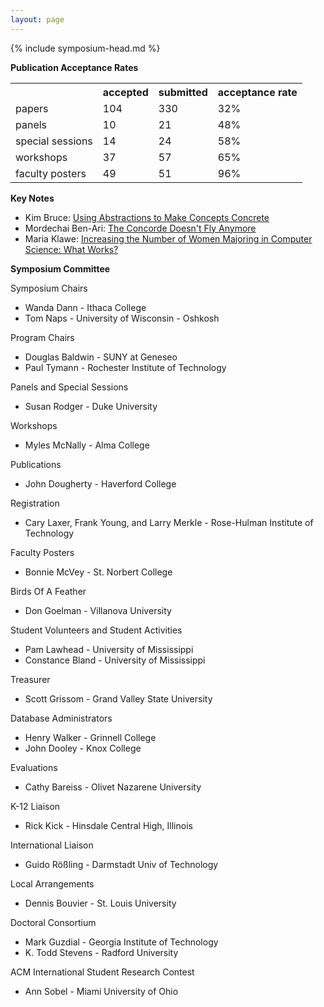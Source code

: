 ```yaml
---
layout: page
---
```

{% include symposium-head.md  %}


**Publication Acceptance Rates**
<table class="table table-hover table-sm"><tbody><tr><th> </th>
<th>accepted</th>
<th>submitted</th>
<th>acceptance rate</th>
</tr><tr><td>papers</td>
<td>104</td>
<td>330</td>
<td>32%</td>
</tr><tr><td>panels</td>
<td>10</td>
<td>21</td>
<td>48%</td>
</tr><tr><td>special sessions</td>
<td>14</td>
<td>24</td>
<td>58%</td>
</tr><tr><td>workshops</td>
<td>37</td>
<td>57</td>
<td>65%</td>
</tr><tr><td>faculty posters</td>
<td>49</td>
<td>51</td>
<td>96%</td>
</tr></tbody></table>


**Key Notes**

-   Kim Bruce: [Using Abstractions to Make Concepts
    Concrete](http://dl.acm.org/citation.cfm?id=1047347&CFID=442642152&CFTOKEN=40656014)
-   Mordechai Ben-Ari: [The Concorde Doesn\'t Fly
    Anymore](http://dl.acm.org/citation.cfm?id=1047354&CFID=442642152&CFTOKEN=40656014)
-   Maria Klawe: [Increasing the Number of Women Majoring in Computer
    Science: What
    Works?](http://dl.acm.org/citation.cfm?id=1047346&CFID=442642152&CFTOKEN=40656014)

**Symposium Committee**

Symposium Chairs

-   Wanda Dann - Ithaca College
-   Tom Naps - University of Wisconsin - Oshkosh

Program Chairs

-   Douglas Baldwin - SUNY at Geneseo
-   Paul Tymann - Rochester Institute of Technology

Panels and Special Sessions

-   Susan Rodger - Duke University

Workshops

-   Myles McNally - Alma College

Publications

-   John Dougherty - Haverford College

Registration

-   Cary Laxer, Frank Young, and Larry Merkle - Rose-Hulman Institute of
    Technology

Faculty Posters

-   Bonnie McVey - St. Norbert College

Birds Of A Feather

-   Don Goelman - Villanova University

Student Volunteers and Student Activities

-   Pam Lawhead - University of Mississippi
-   Constance Bland - University of Mississippi

Treasurer

-   Scott Grissom - Grand Valley State University

Database Administrators

-   Henry Walker - Grinnell College
-   John Dooley - Knox College

Evaluations

-   Cathy Bareiss - Olivet Nazarene University

K-12 Liaison

-   Rick Kick - Hinsdale Central High, Illinois

International Liaison

-   Guido Rößling - Darmstadt Univ of Technology

Local Arrangements

-   Dennis Bouvier - St. Louis University

Doctoral Consortium

-   Mark Guzdial - Georgia Institute of Technology
-   K. Todd Stevens - Radford University

ACM International Student Research Contest

-   Ann Sobel - Miami University of Ohio
